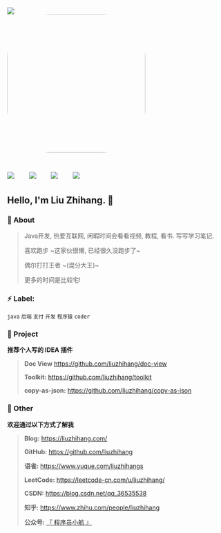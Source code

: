 <!-- 动态打字效果 -->
<h1 align="left">
  <a href="https://liuzhihang.com/">
    <img src="https://readme-typing-svg.herokuapp.com?color=%23000000&lines=学，而知不足；教，然后知困！;console.log(%22Hello%EF%BC%8Cworld%22)">
  </a
</h1>

<!-- 图片 -->
<div align="left" >
  <img order-radius="100px" src="https://github.com/liuzhihang/liuzhihang/blob/master/1.gif" style="border-radius: 100px; width: 320px; height: 320px;" />
</div>
<br>

<!-- 个人资料徽标 -->
<div align="left" >
  <a href="https://liuzhihang.com/"><img src="https://img.shields.io/badge/website-个人博客-blue"></a>&emsp;
  <a href="https://blog.csdn.net/qq_36535538"><img src="https://img.shields.io/badge/CSDN-%E5%8D%9A%E5%AE%A2-c32136"></a>&emsp;
  <a href="https://www.zhihu.com/people/liuzhihang"><img src="https://img.shields.io/badge/zhihu-%E7%9F%A5%E4%B9%8E-blue"></a>&emsp;
  <a href="https://komarev.com/ghpvc/?username=liuzhihang"><img src="https://komarev.com/ghpvc/?username=liuzhihang"></a>&emsp;
</div>

## Hello, I'm Liu Zhihang. 🤪

### :eyes: About

> Java开发, 热爱互联网, 闲暇时间会看看视频, 教程, 看书. 写写学习笔记.
>
> 喜欢跑步 ~这家伙很懒, 已经很久没跑步了~
>
> 偶尔打打王者 ~(混分大王)~
>
> 更多的时间是比较宅!

### :zap: Label:

`java`  `后端`  `支付`  `开发`  `程序猿`  `coder`


### :pushpin: Project

**推荐个人写的 IDEA 插件**

> **Doc View** https://github.com/liuzhihang/doc-view
>
> **Toolkit:** https://github.com/liuzhihang/toolkit
>
> **copy-as-json:** https://github.com/liuzhihang/copy-as-json

### :speech_balloon: Other

**欢迎通过以下方式了解我**

> **Blog:** https://liuzhihang.com/
> 
> **GitHub:** https://github.com/liuzhihang
> 
> **语雀:** https://www.yuque.com/liuzhihangs
>
> **LeetCode:** https://leetcode-cn.com/u/liuzhihang/
>
> **CSDN:** https://blog.csdn.net/qq_36535538
>
> **知乎:** https://www.zhihu.com/people/liuzhihang
>
> **公众号:** [『 程序员小航 』](https://liuzhihang.com/oss/pic/wechat.jpg)


